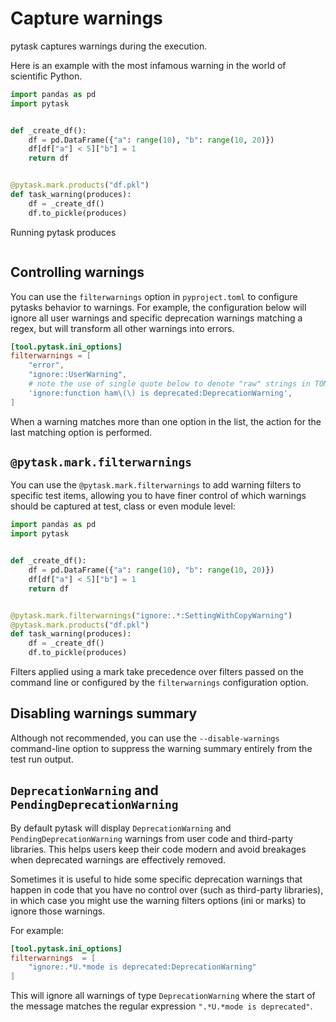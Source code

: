 # Capture warnings

pytask captures warnings during the execution.

Here is an example with the most infamous warning in the world of scientific Python.

```python
import pandas as pd
import pytask


def _create_df():
    df = pd.DataFrame({"a": range(10), "b": range(10, 20)})
    df[df["a"] < 5]["b"] = 1
    return df


@pytask.mark.products("df.pkl")
def task_warning(produces):
    df = _create_df()
    df.to_pickle(produces)
```

Running pytask produces

```{image} /_static/images/warning.svg
```

## Controlling warnings

You can use the `filterwarnings` option in `pyproject.toml` to configure pytasks
behavior to warnings. For example, the configuration below will ignore all user warnings
and specific deprecation warnings matching a regex, but will transform all other
warnings into errors.

```toml
[tool.pytask.ini_options]
filterwarnings = [
    "error",
    "ignore::UserWarning",
    # note the use of single quote below to denote "raw" strings in TOML
    'ignore:function ham\(\) is deprecated:DeprecationWarning',
]
```

When a warning matches more than one option in the list, the action for the last
matching option is performed.

## `@pytask.mark.filterwarnings`

You can use the `@pytask.mark.filterwarnings` to add warning filters to specific test
items, allowing you to have finer control of which warnings should be captured at test,
class or even module level:

```python
import pandas as pd
import pytask


def _create_df():
    df = pd.DataFrame({"a": range(10), "b": range(10, 20)})
    df[df["a"] < 5]["b"] = 1
    return df


@pytask.mark.filterwarnings("ignore:.*:SettingWithCopyWarning")
@pytask.mark.products("df.pkl")
def task_warning(produces):
    df = _create_df()
    df.to_pickle(produces)
```

Filters applied using a mark take precedence over filters passed on the command line or
configured by the `filterwarnings` configuration option.

## Disabling warnings summary

Although not recommended, you can use the `--disable-warnings` command-line option to
suppress the warning summary entirely from the test run output.

## `DeprecationWarning` and `PendingDeprecationWarning`

By default pytask will display `DeprecationWarning` and `PendingDeprecationWarning`
warnings from user code and third-party libraries. This helps users keep their code
modern and avoid breakages when deprecated warnings are effectively removed.

Sometimes it is useful to hide some specific deprecation warnings that happen in code
that you have no control over (such as third-party libraries), in which case you might
use the warning filters options (ini or marks) to ignore those warnings.

For example:

```toml
[tool.pytask.ini_options]
filterwarnings  = [
    "ignore:.*U.*mode is deprecated:DeprecationWarning"
]
```

This will ignore all warnings of type `DeprecationWarning` where the start of the
message matches the regular expression `".*U.*mode is deprecated"`.

